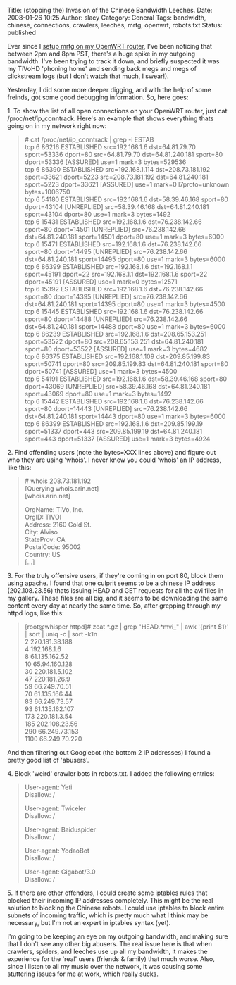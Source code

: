 Title: (stopping the) Invasion of the Chinese Bandwidth Leeches.
Date: 2008-01-26 10:25
Author: slacy
Category: General
Tags: bandwidth, chinese, connections, crawlers, leeches, mrtg, openwrt, robots.txt
Status: published

Ever since I [setup mrtg on my OpenWRT
router](http://slacy.com/blog/index.php/2008/01/17/using-mrtg-snmpd-to-monitor-your-openwrt-routers-throughput/),
I've been noticing that between 2pm and 8pm PST, there's a huge spike in
my outgoing bandwidth. I've been trying to track it down, and briefly
suspected it was my TiVoHD 'phoning home' and sending back megs and megs
of clickstream logs (but I don't watch that much, I swear!).

Yesterday, I did some more deeper digging, and with the help of some
freinds, got some good debugging information. So, here goes:

1\. To show the list of all open connections on your OpenWRT router, just
cat /proc/net/ip\_conntrack. Here's an example that shows everything
thats going on in my network right now:

> \# cat /proc/net/ip\_conntrack | grep -i ESTAB  
> tcp 6 86216 ESTABLISHED src=192.168.1.6 dst=64.81.79.70 sport=53336
> dport=80 src=64.81.79.70 dst=64.81.240.181 sport=80 dport=53336
> \[ASSURED\] use=1 mark=3 bytes=529536  
> tcp 6 86390 ESTABLISHED src=192.168.1.114 dst=208.73.181.192
> sport=33621 dport=5223 src=208.73.181.192 dst=64.81.240.181 sport=5223
> dport=33621 \[ASSURED\] use=1 mark=0 l7proto=unknown bytes=1006750  
> tcp 6 54180 ESTABLISHED src=192.168.1.6 dst=58.39.46.168 sport=80
> dport=43104 \[UNREPLIED\] src=58.39.46.168 dst=64.81.240.181
> sport=43104 dport=80 use=1 mark=3 bytes=1492  
> tcp 6 15431 ESTABLISHED src=192.168.1.6 dst=76.238.142.66 sport=80
> dport=14501 \[UNREPLIED\] src=76.238.142.66 dst=64.81.240.181
> sport=14501 dport=80 use=1 mark=3 bytes=6000  
> tcp 6 15471 ESTABLISHED src=192.168.1.6 dst=76.238.142.66 sport=80
> dport=14495 \[UNREPLIED\] src=76.238.142.66 dst=64.81.240.181
> sport=14495 dport=80 use=1 mark=3 bytes=6000  
> tcp 6 86399 ESTABLISHED src=192.168.1.6 dst=192.168.1.1 sport=45191
> dport=22 src=192.168.1.1 dst=192.168.1.6 sport=22 dport=45191
> \[ASSURED\] use=1 mark=0 bytes=12571  
> tcp 6 15392 ESTABLISHED src=192.168.1.6 dst=76.238.142.66 sport=80
> dport=14395 \[UNREPLIED\] src=76.238.142.66 dst=64.81.240.181
> sport=14395 dport=80 use=1 mark=3 bytes=4500  
> tcp 6 15445 ESTABLISHED src=192.168.1.6 dst=76.238.142.66 sport=80
> dport=14488 \[UNREPLIED\] src=76.238.142.66 dst=64.81.240.181
> sport=14488 dport=80 use=1 mark=3 bytes=6000  
> tcp 6 86239 ESTABLISHED src=192.168.1.6 dst=208.65.153.251 sport=53522
> dport=80 src=208.65.153.251 dst=64.81.240.181 sport=80 dport=53522
> \[ASSURED\] use=1 mark=3 bytes=4682  
> tcp 6 86375 ESTABLISHED src=192.168.1.109 dst=209.85.199.83
> sport=50741 dport=80 src=209.85.199.83 dst=64.81.240.181 sport=80
> dport=50741 \[ASSURED\] use=1 mark=3 bytes=4500  
> tcp 6 54191 ESTABLISHED src=192.168.1.6 dst=58.39.46.168 sport=80
> dport=43069 \[UNREPLIED\] src=58.39.46.168 dst=64.81.240.181
> sport=43069 dport=80 use=1 mark=3 bytes=1492  
> tcp 6 15442 ESTABLISHED src=192.168.1.6 dst=76.238.142.66 sport=80
> dport=14443 \[UNREPLIED\] src=76.238.142.66 dst=64.81.240.181
> sport=14443 dport=80 use=1 mark=3 bytes=6000  
> tcp 6 86399 ESTABLISHED src=192.168.1.6 dst=209.85.199.19 sport=51337
> dport=443 src=209.85.199.19 dst=64.81.240.181 sport=443 dport=51337
> \[ASSURED\] use=1 mark=3 bytes=4924

2\. Find offending users (note the bytes=XXX lines above) and figure out
who they are using 'whois'. I never knew you could 'whois' an IP
address, like this:

> \# whois 208.73.181.192  
> \[Querying whois.arin.net\]  
> \[whois.arin.net\]
>
> OrgName: TiVo, Inc.  
> OrgID: TIVOI  
> Address: 2160 Gold St.  
> City: Alviso  
> StateProv: CA  
> PostalCode: 95002  
> Country: US  
> \[...\]

3\. For the truly offensive users, if they're coming in on port 80, block
them using apache. I found that one culprit seems to be a chinese IP
address (202.108.23.56) thats issuing HEAD and GET requests for all the
avi files in my gallery. These files are all big, and it seems to be
downloading the same content every day at nearly the same time. So,
after grepping through my httpd logs, like this:

> \[root@whisper httpd\]\# zcat \*.gz | grep "HEAD.\*mvi\_" | awk
> '{print \$1}' | sort | uniq -c | sort -k1n  
> 2 220.181.38.188  
> 4 192.168.1.6  
> 8 61.135.162.52  
> 10 65.94.160.128  
> 30 220.181.5.102  
> 47 220.181.26.9  
> 59 66.249.70.51  
> 70 61.135.166.44  
> 83 66.249.73.57  
> 93 61.135.162.107  
> 173 220.181.3.54  
> 185 202.108.23.56  
> 290 66.249.73.153  
> 1100 66.249.70.220

And then filtering out Googlebot (the bottom 2 IP addresses) I found a
pretty good list of 'abusers'.

4\. Block 'weird' crawler bots in robots.txt. I added the following
entries:

> User-agent: Yeti  
> Disallow: /
>
> User-agent: Twiceler  
> Disallow: /
>
> User-agent: Baiduspider  
> Disallow: /
>
> User-agent: YodaoBot  
> Disallow: /
>
> User-agent: Gigabot/3.0  
> Disallow: /

5\. If there are other offenders, I could create some iptables rules that
blocked their incoming IP addresses completely. This might be the real
solution to blocking the Chinese robots. I could use iptables to block
entire subnets of incoming traffic, which is pretty much what I think
may be necessary, but I'm not an expert in iptables syntax (yet).

I'm going to be keeping an eye on my outgoing bandwidth, and making sure
that I don't see any other big abusers. The real issue here is that when
crawlers, spiders, and leeches use up all my bandwidth, it makes the
experience for the 'real' users (friends & family) that much worse.
Also, since I listen to all my music over the network, it was causing
some stuttering issues for me at work, which really sucks.
